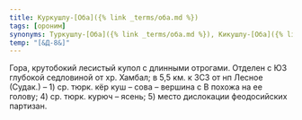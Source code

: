```yaml
---
title: Куркушлу-[Оба]({% link _terms/оба.md %})
tags: [ороним]
synonyms: Туркушлу-[Оба]({% link _terms/оба.md %}), Кикушлу-[Оба]({% link _terms/оба.md %}), Кирюшлю-[Бурун]({% link _terms/бурун.md %}), Высота Феодосийская
temp: "[&Д-8&]"
---
```


Гора, крутобокий лесистый купол с длинными отрогами. Отделен с ЮЗ глубокой
седловиной от хр. Хамбал; в 5,5 км. к ЗСЗ от нп Лесное (Судак.) – 1) ср. тюрк.
кёр куш – сова – вершина с В похожа на ее голову; 4) ср. тюрк. курюч – ясень; 5)
место дислокации феодосийских партизан.
